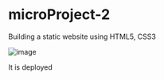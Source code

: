 # microProject-2
Building a static website using HTML5, CSS3

![image](https://github.com/suhas-14/microProject-2/assets/29924282/ec184567-8e00-43eb-b94e-660885cae17c)

It is deployed

